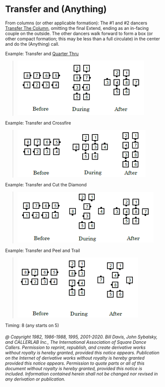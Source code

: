 
# Transfer and (Anything)

From columns (or other applicable formation): The #1 and #2 dancers
[Transfer The Column](../a1/transfer_the_column.md), omitting
the final Extend, ending as an in-facing couple on the outside. The
other dancers walk forward to form a box (or other compact formation;
this may be less than a full circulate) in the center and do the
(Anything) call.

Example: Transfer and [ Quarter Thru](../a1/quarter_thru.md)

> 
> ![alt](transfer_and_anything_1a.png)![alt](transfer_and_anything_1b.png)![alt](transfer_and_anything_1c.png)
>

Example: Transfer and Crossfire

> 
> ![alt](transfer_and_anything_2a.png)![alt](transfer_and_anything_2b.png)![alt](transfer_and_anything_2c.png)
> 

Example: Transfer and Cut the Diamond

> 
> ![alt](transfer_and_anything_3a.png)![alt](transfer_and_anything_3b.png)![alt](transfer_and_anything_3c.png)
> 

Example: Transfer and Peel and Trail

> 
> ![alt](transfer_and_anything_4a.png)![alt](transfer_and_anything_4b.png)![alt](transfer_and_anything_4c.png)
> 

Timing: 8 (any starts on 5)

###### @ Copyright 1982, 1986-1988, 1995, 2001-2020. Bill Davis, John Sybalsky, and CALLERLAB Inc., The International Association of Square Dance Callers. Permission to reprint, republish, and create derivative works without royalty is hereby granted, provided this notice appears. Publication on the Internet of derivative works without royalty is hereby granted provided this notice appears. Permission to quote parts or all of this document without royalty is hereby granted, provided this notice is included. Information contained herein shall not be changed nor revised in any derivation or publication.
